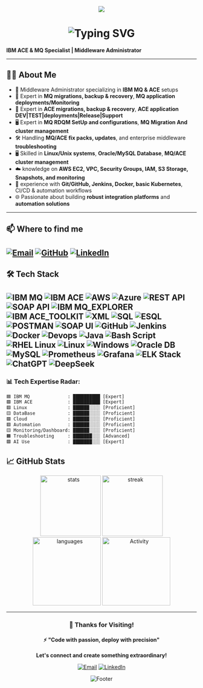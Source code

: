 <!-- Banner -->
<p align="center">
  <img src="https://capsule-render.vercel.app/api?type=waving&color=gradient&height=200&section=header&text=SHIVARAJ%20🚀&fontSize=40&fontAlign=50&fontColor=ffffff" />
</p>

<!-- Typing Intro -->
<h1 align="center">
  <img src="https://readme-typing-svg.demolab.com?font=Fira+Code&weight=400&pause=1000&color=36BCF7&center=true&vCenter=true&width=435&lines=Hi+there!+I'm+Shiva;Working+at+THBS;MQ+ACE+Specialist;AI+Cloud+Enthusiast;Always+Learning+%26+Building..." alt="Typing SVG" />
</h1>


**IBM ACE & MQ Specialist | Middleware Administrator**

---

## 👨‍💻 About Me
- 💼 Middleware Administrator specializing in **IBM MQ & ACE** setups
- 🔧 Expert in **MQ migrations, backup & recovery**, **MQ application deployments/Monitoring**
- 🔧 Expert in **ACE migrations, backup & recovery**, **ACE application DEV|TEST|deployments|Release|Support**
- 🖥️ Expert in **MQ RDQM SetUp and configurations**, **MQ Migration And cluster management**
- 🛠️ Handling **MQ/ACE fix packs, updates**, and enterprise middleware **troubleshooting**
- 🖥️ Skilled in **Linux/Unix systems**, **Oracle/MySQL Database**, **MQ/ACE cluster management**
- ☁️ knowledge on **AWS EC2, VPC, Security Groups, IAM, S3 Storage, Snapshots, and monitoring**
- 🔄 experience with **Git/GitHub, Jenkins, Docker, basic Kubernetes**, CI/CD & automation workflows
- 🌐 Passionate about building **robust integration platforms** and **automation solutions**

---

## 📫 Where to find me
[![Email](https://img.shields.io/badge/Email-D14836?style=for-the-badge&logo=gmail&logoColor=white)](mailto:shivantu9@gmail.com)
[![GitHub](https://img.shields.io/badge/GitHub-181717?style=for-the-badge&logo=github&logoColor=white)](https://github.com/shivantu)
[![LinkedIn](https://img.shields.io/badge/LinkedIn-0077B5?style=for-the-badge&logo=linkedin&logoColor=white)](https://www.linkedin.com/in/shivaraj-b)  
---

<!-- Tech Stack -->
## 🛠️ Tech Stack

![IBM MQ](https://img.shields.io/badge/IBM%20MQ-%230054E5.svg?style=plastic&logo=ibm&logoColor=white) 
![IBM ACE](https://img.shields.io/badge/IBM%20ACE-%230054E5.svg?style=plastic&logo=ibm&logoColor=white)
![AWS](https://img.shields.io/badge/AWS-%23FF9900.svg?style=plastic&logo=amazon-aws&logoColor=white) 
![Azure](https://img.shields.io/badge/azure-%230072C6.svg?style=plastic&logo=microsoftazure&logoColor=white)
![REST API](https://img.shields.io/badge/REST-API-FF6C37?style=plastic&logo=rest&logoColor=white) 
![SOAP API](https://img.shields.io/badge/SOAP-API-FF6C37?style=plastic&logo=rest&logoColor=white)
![IBM MQ_EXPLORER](https://img.shields.io/badge/IBM%20MQ%20EXPLORER-%230054E5.svg?style=plastic&logo=ibm&logoColor=white) 
![IBM ACE_TOOLKIT](https://img.shields.io/badge/IBM%20ACE%20TOOLKIT-%230054E5.svg?style=plastic&logo=ibm&logoColor=white)
![XML](https://img.shields.io/badge/XML-Data-FF6600?style=plastic&logo=xml&logoColor=white)
![SQL](https://img.shields.io/badge/SQL-Query-4479A1?style=plastic&logo=sql&logoColor=white) 
![ESQL](https://img.shields.io/badge/ESQL-IBM-054ADA?style=plastic&logo=ibm&logoColor=white)
![POSTMAN](https://img.shields.io/badge/POSTMAN-FF6C37?style=plastic&logo=postman&logoColor=white)
![SOAP UI](https://img.shields.io/badge/SOAP-UI-FF6C37?style=plastic&logo=soap&logoColor=white)
![GitHub](https://img.shields.io/badge/GitHub-4479A1?style=plastic&logo=github&logoColor=white) 
![Jenkins](https://img.shields.io/badge/Jenkins-054ADA?style=plastic&logo=jenkins&logoColor=white)
![Docker](https://img.shields.io/badge/Docker-EE0000?style=plastic&logo=docker&logoColor=white) 
![Devops](https://img.shields.io/badge/Devops-FCC624?style=plastic&logo=devops&logoColor=black)
![Java](https://img.shields.io/badge/java-%23ED8B00.svg?style=plastic&logo=openjdk&logoColor=white) 
![Bash Script](https://img.shields.io/badge/bash_script-%23121011.svg?style=plastic&logo=gnu-bash&logoColor=white)
![RHEL Linux](https://img.shields.io/badge/RHEL%20Linux-EE0000?style=plastic&logo=redhat&logoColor=white) 
![Linux](https://img.shields.io/badge/Linux-FCC624?style=plastic&logo=linux&logoColor=black)
![Windows](https://img.shields.io/badge/Windows-0078D6?style=plastic&logo=windows&logoColor=white)
![Oracle DB](https://img.shields.io/badge/Oracle%20DB-F80000?style=plastic&logo=oracle&logoColor=white) 
![MySQL](https://img.shields.io/badge/mysql-4479A1.svg?style=plastic&logo=mysql&logoColor=white)
![Prometheus](https://img.shields.io/badge/Prometheus-E6522C?style=plastic&logo=prometheus&logoColor=white) 
![Grafana](https://img.shields.io/badge/Grafana-F46800?style=plastic&logo=grafana&logoColor=white)
![ELK Stack](https://img.shields.io/badge/ELK%20Stack-005571?style=plastic&logo=elasticstack&logoColor=white)
![ChatGPT](https://img.shields.io/badge/ChatGPT-FCC624?style=plastic&logo=ChatGPT&logoColor=black)
![DeepSeek](https://img.shields.io/badge/DeepSeek%20-F80000?style=plastic&logo=DeepSeek&logoColor=white) 
---

### **📊 Tech Expertise Radar:**
<!--START_SECTION:waka-->
```txt
🟦 IBM MQ              : ██████████ [Expert]
🟩 IBM ACE             : ██████████ [Expert] 
🟥 Linux               : ██████░░░░ [Proficient]
🟨 DataBase            : ██████░░░░ [Proficient]
🟪 Cloud               : ██████░░░░ [Proficient]
🟥 Automation          : ██████░░░░ [Proficient]
🟨 Monitoring/Dashboard: ██████░░░░ [Proficient]
🟧 Troubleshooting     : ███████░░░ [Advanced]
🟪 AI Use              : ███████░░░ [Expert]
```

## 📈 GitHub Stats
<p align="center">
  <img
    src="https://github-readme-stats-sigma-five.vercel.app/api?username=shivantu&show_icons=true&theme=vision-friendly-dark"
    height="160"
    alt="stats"
  />
<img
  src="https://github-readme-streak-stats.herokuapp.com/?user=shivantu&theme=radical"
  height="160"
  alt="streak"
/>
  <img
    src="https://github-readme-stats.vercel.app/api/top-langs/?username=shivantu&layout=compact&theme=radical"
    height="180"
    alt="languages"
  />
    <img
    src="https://github-readme-activity-graph.vercel.app/graph?username=shivantu&theme=react-dark"
    height="180"
    alt="Activity"
  />
</p>

---
<div align="center">
  
### 🌟 Thanks for Visiting!
#### ⚡ "Code with passion, deploy with precision"
**Let's connect and create something extraordinary!**

[![Email](https://img.shields.io/badge/📧_Email_Me-D14836?style=for-the-badge&logo=gmail&logoColor=white)](mailto:shivantu9@gmail.com)
[![LinkedIn](https://img.shields.io/badge/💼_LinkedIn-0077B5?style=for-the-badge&logo=linkedin&logoColor=white)](https://www.linkedin.com/in/shivaraj-b)

![Footer](https://capsule-render.vercel.app/api?type=waving&color=gradient&height=100&section=footer)

</div>
